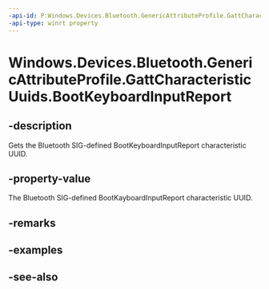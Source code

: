 ----api-id: P:Windows.Devices.Bluetooth.GenericAttributeProfile.GattCharacteristicUuids.BootKeyboardInputReport
-api-type: winrt property
---<!-- Property syntaxpublic System.Guid BootKeyboardInputReport { get; }--># Windows.Devices.Bluetooth.GenericAttributeProfile.GattCharacteristicUuids.BootKeyboardInputReport## -descriptionGets the Bluetooth SIG-defined BootKeyboardInputReport characteristic UUID.## -property-valueThe Bluetooth SIG-defined BootKayboardInputReport characteristic UUID.## -remarks## -examples## -see-also
